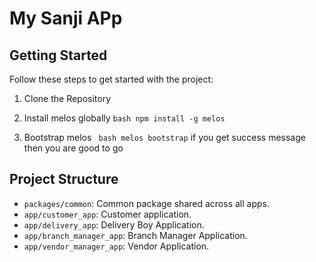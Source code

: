 # My Sanji APp


## Getting Started

Follow these steps to get started with the project:

1. Clone the Repository

2. Install melos globally
``` bash npm install -g melos ```

3. Bootstrap melos
``` bash melos bootstrap```
if you get success message then you are good to go

## Project Structure

- `packages/common`: Common package shared across all apps.
- `app/customer_app`: Customer application.
- `app/delivery_app`: Delivery Boy Application.
- `app/branch_manager_app`: Branch Manager Application.
- `app/vendor_manager_app`: Vendor Application.


